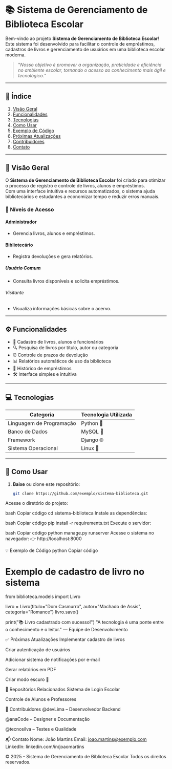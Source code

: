 # 📚 Sistema de Gerenciamento de Biblioteca Escolar

Bem-vindo ao projeto **Sistema de Gerenciamento de Biblioteca Escolar**!  
Este sistema foi desenvolvido para facilitar o controle de empréstimos, cadastros de livros e gerenciamento de usuários em uma biblioteca escolar moderna.  

> "_Nosso objetivo é promover a organização, praticidade e eficiência no ambiente escolar, tornando o acesso ao conhecimento mais ágil e tecnológico._"

---

## 🧭 Índice

1. [Visão Geral](#visão-geral)
2. [Funcionalidades](#funcionalidades)
3. [Tecnologias](#tecnologias)
4. [Como Usar](#como-usar)
5. [Exemplo de Código](#exemplo-de-código)
6. [Próximas Atualizações](#próximas-atualizações)
7. [Contribuidores](#contribuidores)
8. [Contato](#contato)

---

## 📖 Visão Geral

O **Sistema de Gerenciamento de Biblioteca Escolar** foi criado para otimizar o processo de registro e controle de livros, alunos e empréstimos.  
Com uma interface intuitiva e recursos automatizados, o sistema ajuda bibliotecários e estudantes a economizar tempo e reduzir erros manuais.  

### 🏫 Níveis de Acesso
#### Administrador
- Gerencia livros, alunos e empréstimos.  
#### Bibliotecário
- Registra devoluções e gera relatórios.  
##### Usuário Comum
- Consulta livros disponíveis e solicita empréstimos.  
###### Visitante
- Visualiza informações básicas sobre o acervo.

---

## ⚙️ Funcionalidades

- 📘 Cadastro de livros, alunos e funcionários  
- 🔍 Pesquisa de livros por título, autor ou categoria  
- ⏰ Controle de prazos de devolução  
- 📊 Relatórios automáticos de uso da biblioteca  
- 🧾 Histórico de empréstimos  
- 🛠️ Interface simples e intuitiva  

---

## 💻 Tecnologias

| Categoria               | Tecnologia Utilizada   |
|--------------------------|------------------------|
| Linguagem de Programação | Python 🐍              |
| Banco de Dados           | MySQL 💾              |
| Framework                | Django 🌐             |
| Sistema Operacional      | Linux 🐧              |

---

## 🚀 Como Usar

1. **Baixe** ou clone este repositório:
   ```bash
   git clone https://github.com/exemplo/sistema-biblioteca.git
Acesse o diretório do projeto:

bash
Copiar código
cd sistema-biblioteca
Instale as dependências:

bash
Copiar código
pip install -r requirements.txt
Execute o servidor:

bash
Copiar código
python manage.py runserver
Acesse o sistema no navegador:
👉 http://localhost:8000

💡 Exemplo de Código
python
Copiar código
# Exemplo de cadastro de livro no sistema

from biblioteca.models import Livro

livro = Livro(titulo="Dom Casmurro", autor="Machado de Assis", categoria="Romance")
livro.save()

print("📚 Livro cadastrado com sucesso!")
"A tecnologia é uma ponte entre o conhecimento e o leitor."
— Equipe de Desenvolvimento

✅ Próximas Atualizações
 Implementar cadastro de livros

 Criar autenticação de usuários

 Adicionar sistema de notificações por e-mail

 Gerar relatórios em PDF

 Criar modo escuro 🌙

🔗 Repositórios Relacionados
Sistema de Login Escolar

Controle de Alunos e Professores

👥 Contribuidores
@devLima – Desenvolvedor Backend

@anaCode – Designer e Documentação

@tecnosilva – Testes e Qualidade

📬 Contato
Nome: João Martins
Email: joao.martins@exemplo.com
LinkedIn: linkedin.com/in/joaomartins

© 2025 - Sistema de Gerenciamento de Biblioteca Escolar
Todos os direitos reservados.

